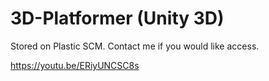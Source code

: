 # 3D-Platformer (Unity 3D)
Stored on Plastic SCM.
Contact me if you would like access.

https://youtu.be/ERiyUNCSC8s
